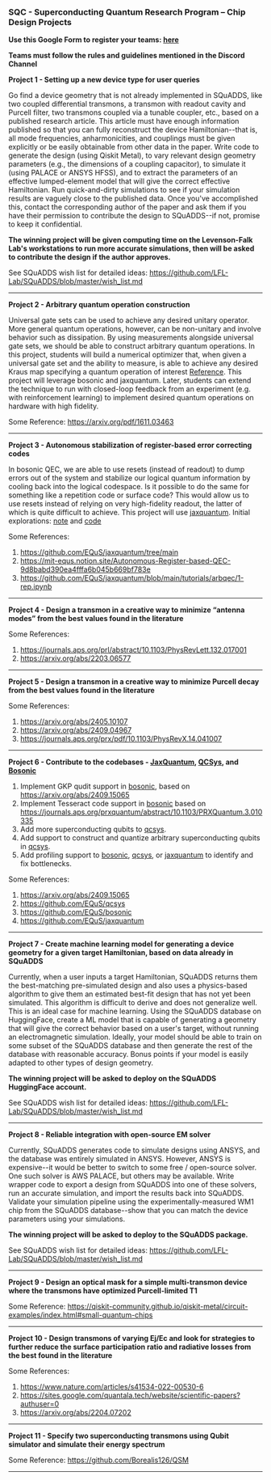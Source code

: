 ### SQC - Superconducting Quantum Research Program – Chip Design Projects ###

**Use this Google Form to register your teams: [here](https://forms.gle/jFXSV5BjMvsC1Egp6)**

__Teams must follow the rules and guidelines mentioned in the Discord Channel__


__Project 1 - Setting up a new device type for user queries__

Go find a device geometry that is not already implemented in SQuADDS, like two coupled differential transmons, a transmon with readout cavity and Purcell filter, two transmons coupled via a tunable coupler, etc., based on a published research article. This article must have enough information published so that you can fully reconstruct the device Hamiltonian--that is, all mode frequencies, anharmonicities, and couplings must be given explicitly or be easily obtainable from other data in the paper. Write code to generate the design (using Qiskit Metal), to vary relevant design geometry parameters (e.g., the dimensions of a coupling capacitor), to simulate it (using PALACE or ANSYS HFSS), and to extract the parameters of an effective lumped-element model that will give the correct effective Hamiltonian. Run quick-and-dirty simulations to see if your simulation results are vaguely close to the published data. Once you've accomplished this, contact the corresponding author of the paper and ask them if you have their permission to contribute the design to SQuADDS--if not, promise to keep it confidential.

**The winning project will be given computing time on the Levenson-Falk Lab's workstations to run more accurate simulations, then will be asked to contribute the design if the author approves.**

See SQuADDS wish list for detailed ideas: https://github.com/LFL-Lab/SQuADDS/blob/master/wish_list.md 

---------------------------------------------------------------------------------------------------------

__Project 2 - Arbitrary quantum operation construction__

Universal gate sets can be used to achieve any desired unitary operator. More general quantum operations, however, can be non-unitary and involve behavior such as dissipation. By using measurements alongside universal gate sets, we should be able to construct arbitrary quantum operations. In this project, students will build a numerical optimizer that, when given a universal gate set and the ability to measure, is able to achieve any desired Kraus map specifying a quantum operation of interest [Reference](https://arxiv.org/pdf/1611.03463). This project will leverage bosonic and jaxquantum.  Later, students can extend the technique to run with closed-loop feedback from an experiment (e.g. with reinforcement learning) to implement desired quantum operations on hardware with high fidelity.

Some Reference: https://arxiv.org/pdf/1611.03463

---------------------------------------------------------------------------------------------------------

__Project 3 - Autonomous stabilization of register-based error correcting codes__

In bosonic QEC, we are able to use resets (instead of readout) to dump errors out of the system and stabilize our logical quantum information by cooling back into the logical codespace. Is it possible to do the same for something like a repetition code or surface code? This would allow us to use resets instead of relying on very high-fidelity readout, the latter of which is quite difficult to achieve. This project will use [jaxquantum](https://github.com/EQuS/jaxquantum/tree/main).  Initial explorations: [note](https://mit-equs.notion.site/Autonomous-Register-based-QEC-9d8babd390ea4fffa6b045b669bf783e) and [code](https://github.com/EQuS/jaxquantum/blob/main/tutorials/arbqec/1-rep.ipynb)

Some References:
1. https://github.com/EQuS/jaxquantum/tree/main
2. https://mit-equs.notion.site/Autonomous-Register-based-QEC-9d8babd390ea4fffa6b045b669bf783e
3. https://github.com/EQuS/jaxquantum/blob/main/tutorials/arbqec/1-rep.ipynb

---------------------------------------------------------------------------------------------------------

__Project 4 - Design a transmon in a creative way to minimize “antenna modes” from the best values found in the literature__

Some References:
1. https://journals.aps.org/prl/abstract/10.1103/PhysRevLett.132.017001
2. https://arxiv.org/abs/2203.06577

---------------------------------------------------------------------------------------------------------

__Project 5 - Design a transmon in a creative way to minimize Purcell decay from the best values found in the literature__

Some References:
1. https://arxiv.org/abs/2405.10107
2. https://arxiv.org/abs/2409.04967
3. https://journals.aps.org/prx/pdf/10.1103/PhysRevX.14.041007

---------------------------------------------------------------------------------------------------------

__Project 6 - Contribute to the codebases - [JaxQuantum](https://github.com/EQuS/jaxquantum), [QCSys](https://github.com/EQuS/qcsys), and [Bosonic](https://github.com/EQuS/bosonic)__


1. Implement GKP qudit support in [bosonic](https://github.com/EQuS/bosonic), based on https://arxiv.org/abs/2409.15065
2. Implement Tesseract code support in [bosonic](https://github.com/EQuS/bosonic) based on https://journals.aps.org/prxquantum/abstract/10.1103/PRXQuantum.3.010335
3. Add more superconducting qubits to [qcsys](https://github.com/EQuS/qcsys).
4. Add support to construct and quantize arbitrary superconducting qubits in [qcsys](https://github.com/EQuS/qcsys).
5. Add profiling support to [bosonic](https://github.com/EQuS/bosonic), [qcsys](https://github.com/EQuS/qcsys), or [jaxquantum](https://github.com/EQuS/jaxquantum) to identify and fix bottlenecks.

Some References:
1. https://arxiv.org/abs/2409.15065
2. https://github.com/EQuS/qcsys
3. https://github.com/EQuS/bosonic
4. https://github.com/EQuS/jaxquantum

---------------------------------------------------------------------------------------------------------

__Project 7 - Create machine learning model for generating a device geometry for a given target Hamiltonian, based on data already in SQuADDS__

Currently, when a user inputs a target Hamiltonian, SQuADDS returns them the best-matching pre-simulated design and also uses a physics-based algorithm to give them an estimated best-fit design that has not yet been simulated. This algorithm is difficult to derive and does not generalize well. This is an ideal case for machine learning. Using the SQuADDS database on HuggingFace, create a ML model that is capable of generating a geometry that will give the correct behavior based on a user's target, without running an electromagnetic simulation. Ideally, your model should be able to train on some subset of the SQuADDS database and then generate the rest of the database with reasonable accuracy. Bonus points if your model is easily adapted to other types of design geometry.

**The winning project will be asked to deploy on the SQuADDS HuggingFace account.**

See SQuADDS wish list for detailed ideas: https://github.com/LFL-Lab/SQuADDS/blob/master/wish_list.md 

---------------------------------------------------------------------------------------------------------

__Project 8 - Reliable integration with open-source EM solver__

Currently, SQuADDS generates code to simulate designs using ANSYS, and the database was entirely simulated in ANSYS. However, ANSYS is expensive--it would be better to switch to some free / open-source solver. One such solver is AWS PALACE, but others may be available. Write wrapper code to export a design from SQuADDS into one of these solvers, run an accurate simulation, and import the results back into SQuADDS. Validate your simulation pipeline using the experimentally-measured WM1 chip from the SQuADDS database--show that you can match the device parameters using your simulations.

**The winning project will be asked to deploy to the SQuADDS package.**

See SQuADDS wish list for detailed ideas: https://github.com/LFL-Lab/SQuADDS/blob/master/wish_list.md 

---------------------------------------------------------------------------------------------------------

__Project 9 - Design an optical mask for a simple multi-transmon device where the transmons have optimized Purcell-limited T1__

Some Reference: https://qiskit-community.github.io/qiskit-metal/circuit-examples/index.html#small-quantum-chips 

---------------------------------------------------------------------------------------------------------

__Project 10 - Design transmons of varying Ej/Ec and look for strategies to further reduce the surface participation ratio and radiative losses from the best found in the literature__

Some References:
1. https://www.nature.com/articles/s41534-022-00530-6
2. https://sites.google.com/quantala.tech/website/scientific-papers?authuser=0
3. https://arxiv.org/abs/2204.07202

---------------------------------------------------------------------------------------------------------

__Project 11 - Specify two superconducting transmons using Qubit simulator and simulate their energy spectrum__

Some Reference: https://github.com/Borealis126/QSM

---------------------------------------------------------------------------------------------------------
